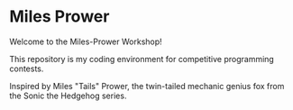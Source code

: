 # Miles Prower
Welcome to the Miles-Prower Workshop!

This repository is my coding environment for competitive programming contests. 

Inspired by Miles "Tails" Prower, the twin-tailed mechanic genius fox from the Sonic the Hedgehog series. 
